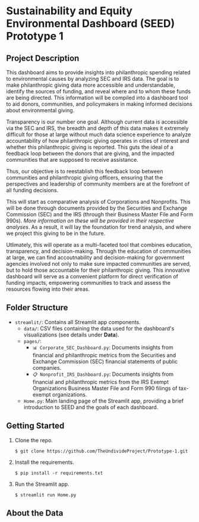# Sustainability and Equity Environmental Dashboard (SEED) Prototype 1

## Project Description
This dashboard aims to provide insights into philanthropic spending related to environmental causes by analyzing SEC and IRS data. The goal is to make philanthropic giving data more accessible and understandable, identify the sources of funding, and reveal where and to whom these funds are being directed. This information will be compiled into a dashboard tool to aid donors, communities, and policymakers in making informed decisions about environmental giving.

Transparency is our number one goal. Although current data is accessible via the SEC and IRS, the breadth and depth of this data makes it extremely difficult for those at large without much data science experience to analyze accountability of how philanthropic giving operates in cities of interest and whether this philanthropic giving is reported. This guts the ideal of a feedback loop between the donors that are giving, and the impacted communities that are supposed to receive assistance.

Thus, our objective is to reestablish this feedback loop between communities and philanthropic giving officers, ensuring that the perspectives and leadership of community members are at the forefront of all funding decisions.

This will start as comparative analysis of Corporations and Nonprofits. This will be done through documents provided by the Securities and Exchange Commission (SEC) and the IRS (through their Business Master File and Form 990s). *More information on these will be provided in their respective analyses*. As a result, it will lay the foundation for trend analysis, and where we project this giving to be in the future.

Utlimately, this will operate as a multi-faceted tool that combines education, transparency, and decision-making. Through the education of communities at large, we can find accoutnability and decision-making for government agencies involved not only to make sure impacted communities are served, but to hold those accountable for their philanthropic giving. This innovative dashboard will serve as a convenient platform for direct verification of funding impacts, empowering communities to track and assess the resources flowing into their areas.

## Folder Structure
- `streamlit/`: Contains all Streamlit app components.
  - `data/`: CSV files containing the data used for the dashboard's visualizations (see details under **Data**).
  - `pages/`:  
    - `📊 Corporate_SEC_Dashboard.py`: Documents insights from financial and philanthropic metrics from the Securities and Exchange Commission (SEC) financial statements of public companies.  
    - `📋 Nonprofit_IRS_Dashboard.py`: Documents insights from financial and philanthropic metrics from the IRS Exempt Organizations Business Master File and Form 990 filings of tax-exempt organizations.  
  - `Home.py`: Main landing page of the Streamlit app, providing a brief introduction to SEED and the goals of each dashboard.  

 
## Getting Started
1. Clone the repo.

   ```
   $ git clone https://github.com/TheUndivideProject/Prototype-1.git
   ```

2. Install the requirements.

   ```
   $ pip install -r requirements.txt
   ```
3. Run the Streamlit app.
    ```
   $ streamlit run Home.py
   ```
## About the Data  
